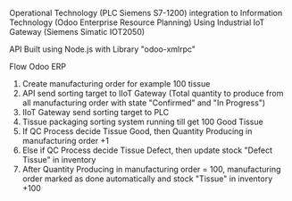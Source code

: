Operational Technology (PLC Siemens S7-1200) integration to Information Technology (Odoo Enterprise Resource Planning) 
Using Industrial IoT Gateway (Siemens Simatic IOT2050)

API Built using Node.js with Library "odoo-xmlrpc"

Flow Odoo ERP
1. Create manufacturing order for example 100 tissue
2. API send sorting target to IIoT Gateway (Total quantity to produce from all manufacturing order with state "Confirmed" and "In Progress")
3. IIoT Gateway send sorting target to PLC
4. Tissue packaging sorting system running till get 100 Good Tissue
5. If QC Process decide Tissue Good, then Quantity Producing in manufacturing order +1
6. Else if QC Process decide Tissue Defect, then update stock "Defect Tissue" in inventory
7. After Quantity Producing in manufacturing order = 100, manufacturing order marked as done automatically and stock "Tissue" in inventory +100

